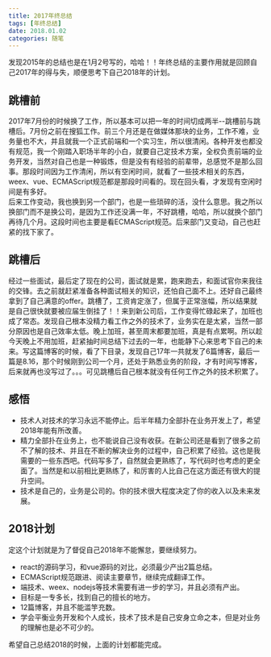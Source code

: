 ```yaml
---
title: 2017年终总结
tags: [年终总结]
date: 2018.01.02
categories: 随笔
---
```

发现2015年的总结也是在1月2号写的，哈哈！！年终总结的主要作用就是回顾自己2017年的得与失，顺便思考下自己2018年的计划。
<!--more-->
## 跳槽前
2017年7月份的时候换了工作，所以基本可以把一年的时间切成两半--跳槽前与跳槽后。7月份之前在搜狐工作。前三个月还是在做媒体那块的业务，工作不难，业务量也不大，并且就我一个正式前端和一个实习生，所以很清闲。各种开发也都没有规范，我一个刚踏入职场半年的小白，就要自己定技术方案，全权负责前端的业务开发，当然对自己也是一种锻炼，但是没有有经验的前辈带，总感觉不是那么回事。那段时间因为工作清闲，所以有空闲时间，就看了一些技术相关的东西，weex、vue、ECMAScript规范都是那段时间看的。现在回头看，才发现有空闲时间是有多好。  
后来工作变动，我也换到另一个部门，也是一些琐碎的活，没什么意思。我之所以换部门而不是换公司，是因为工作还没满一年，不好跳槽，哈哈，所以就换个部门再待几个月。这段时间也主要是看ECMAScript规范。后来部门又变动，自己也赶紧的找下家了。

## 跳槽后
经过一些面试，最后定了现在的公司，面试就是累，跑来跑去，和面试官你来我往的交锋。去之前就赶紧准备各种面试相关的知识，还怕自己面不上。还好自己最终拿到了自己满意的offer。跳槽了，工资肯定涨了，但属于正常涨幅，所以结果就是自己很快就要被应届生倒挂了！！来到新公司后，工作变得忙碌起来了，加班也成了常态。发现自己根本没精力看工作之外的技术了，业务实在是太紧，当然一部分原因也是自己效率太低。晚上加班，甚至周末都要加班，真是有点累啊。所以趁今天晚上不用加班，赶紧抽时间总结下过去的一年，也能静下心来思考下自己的未来。写这篇博客的时候，看了下目录，发现自己17年一共就发了6篇博客，最后一篇是8.16，那个时候刚到公司一个月，还处于熟悉业务的阶段，才有时间写博客，后来就再也没写过了。。。可见跳槽后自己根本就没有任何工作之外的技术积累了。

## 感悟
* 技术人对技术的学习永远不能停止。后半年精力全部扑在业务开发上了，希望2018年能有所改善。
* 精力全部扑在业务上，也不能说自己没有收获。在新公司还是看到了很多之前不了解的技术、并且在不断的解决业务的过程中，自己积累了经验。这也是我需要的一些东西吧。代码写多了，自然就会更熟练了，写代码时也考虑的更全面了。当然是和以前相比更熟练了，和厉害的人比自己在这方面还有很大的提升空间。
* 技术是自己的，业务是公司的。你的技术很大程度决定了你的收入以及未来发展。

## 2018计划
定这个计划就是为了督促自己2018年不能懈怠，要继续努力。
* react的源码学习，和vue源码的对比，必须最少产出2篇总结。
* ECMAScript规范跟进、阅读主要章节，继续完成翻译工作。
* 端技术、weex、nodejs等技术需要有进一步的学习，并且必须有产出。
* 目标是一专多长，找到自己的擅长的地方。
* 12篇博客，并且不能滥竽充数。
* 学会平衡业务开发和个人成长，技术了技术是自己安身立命之本，但是对业务的理解也是必不可少的。

希望自己总结2018的时候，上面的计划都能完成。
